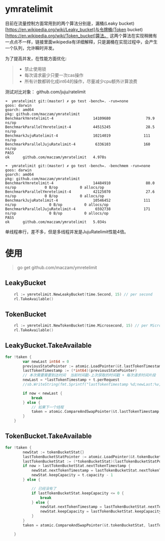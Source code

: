 # ymratelimit

目前在流量控制方面常用到的两个算法分别是，漏桶(Leaky bucket)[https://en.wikipedia.org/wiki/Leaky_bucket]与令牌桶(Token bucket)[https://en.wikipedia.org/wiki/Token_bucket]算法。
这两个算法在实现稍微有一点点不一样，链接里面wikipedia有详细解释，只是漏桶在实现过程中，会产生一个队列，允许瞬时并发。

为了提高并发，在性能方面优化:

> *  禁止使用锁
> *  每次请求最少只要一次cas操作
> *  所有计数都转化成int64的操作，尽量减少cpu额外计算浪费

测试对比对象： github.com/juju/ratelimit
```
➜  ymratelimit git:(master) ✗ go test -bench=. -run=none
goos: darwin
goarch: amd64
pkg: github.com/maczam/ymratelimit
BenchmarkYmretelimit-4                  14109680                79.9 ns/op
BenchmarkParallelYmretelimit-4          44515245                28.5 ns/op
BenchmarkJujuRatelimit-4                10214019               111 ns/op
BenchmarkParallelJujuRatelimit-4         6336103               160 ns/op
PASS
ok      github.com/maczam/ymratelimit   4.978s

➜  ymratelimit git:(master) ✗ go test -bench=. -benchmem -run=none
goos: darwin
goarch: amd64
pkg: github.com/maczam/ymratelimit
BenchmarkYmretelimit-4                  14484910                80.0 ns/op             0 B/op          0 allocs/op
BenchmarkParallelYmretelimit-4          42125070                27.6 ns/op             0 B/op          0 allocs/op
BenchmarkJujuRatelimit-4                10546452               111 ns/op               0 B/op          0 allocs/op
BenchmarkParallelJujuRatelimit-4         6592738               171 ns/op               0 B/op          0 allocs/op
PASS
ok      github.com/maczam/ymratelimit   5.034s

```

单线程串行，差不多，但是多线程并发是JujuRatelimit性能4倍。


# 使用
>  go get github.com/maczam/ymretelimit

## LeakyBucket
``` go
	rl := ymretelimit.NewLeakyBucket(time.Second, 15) // per second
    rl.TakeAvailable()
```

## TokenBucket
``` go
	rl := ymretelimit.NewTokenBucket(time.Microsecond, 15) // per Microsecond
    rl.TakeAvailable()
```

## LeakyBucket.TakeAvailable
``` go
for !taken {
		var newLast int64 = 0
		previousStatePointer := atomic.LoadPointer(&t.lastTokenTimestamp)
		lastTokenTimestamp := (*int64)(previousStatePointer)
		// 本次需要需要到达时间  当前时间戳-上次获取的时间戳 + 每次请求时间片段
		newLast = *lastTokenTimestamp + t.perRequest
		//sb.WriteString(fmt.Sprintf("lastTokenTimestamp %d;newLast:%v;", *lastTokenTimestamp, newLast))

		if now < newLast {
			break
		} else {
			// 如果下一个线程
			taken = atomic.CompareAndSwapPointer(&t.lastTokenTimestamp, previousStatePointer, unsafe.Pointer(&newLast))
		}
	}
```
## TokenBucket.TakeAvailable
``` go
for !taken {
		newStat := tokenBucketStat{}
		lastTokenBucketStatPointer := atomic.LoadPointer(&t.tokenBucketStat)
		lastTokenBucketStat := (*tokenBucketStat)(lastTokenBucketStatPointer)
		if now > lastTokenBucketStat.nextTokenTimestamp {
			newStat.nextTokenTimestamp = lastTokenBucketStat.nextTokenTimestamp + t.fillInterval
			newStat.keepCapacity = t.capacity - 1
		} else {

			// 已经没有了
			if lastTokenBucketStat.keepCapacity <= 0 {
				break
			} else {
				newStat.nextTokenTimestamp = lastTokenBucketStat.nextTokenTimestamp
				newStat.keepCapacity = lastTokenBucketStat.keepCapacity - 1
			}
		}
		taken = atomic.CompareAndSwapPointer(&t.tokenBucketStat, lastTokenBucketStatPointer, unsafe.Pointer(&newStat))

	}
```